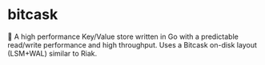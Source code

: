 # bitcask
🔑 A high performance Key/Value store written in Go with a predictable read/write performance and high throughput. Uses a Bitcask on-disk layout (LSM+WAL) similar to Riak.
